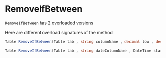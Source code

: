 RemoveIfBetween
==========
```RemoveIfBetween``` has 2 overloaded versions

Here are different overload signatures of the method

```csharp
Table RemoveIfBetween(Table tab , string columnName , decimal low , decimal high)
```
```csharp
Table RemoveIfBetween(Table tab , string dateColumnName , DateTime startDate , DateTime endDate)
